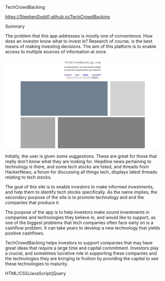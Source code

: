 TechCrowdBacking

https://StephenDodd1.github.io/TechCrowdBacking

Summary

The problem that this app addresses is mostly one of convenience. How
does an investor know what to invest in? Research of course, is the
best means of making investing decisions. The aim of this platform is
to enable access to multiple sources of information at once. 

![photo of main screen](images/main-screen.PNG)

Initially, the user is given some suggestions. These are great for
those that really don't know what they are looking for. Headline news
pertaining to technology is there, and some tech stocks are listed,
and threads from HackerNews, a forum for discussing all things tech,
displays latest threads relating to tech stocks. 

The goal of this site is to enable investors to make informed
investments, and help them to identify tech stocks specifically. As
the name implies, the secondary purpose of the site is to promote 
technology and and the companies that produce it.

The purpose of the app is to help investors make sound investments in
companies and technologies they believe in, and would like to support,
as one of the biggest problems that tech companies often face early on
is a cashflow problem. It can take years to develop a new technology
that yields positive cashflows.

TechCrowdBacking helps investors to support companies that may have
great ideas that require a large time and capital commitment. 
Investors play a crucial, and sometimes lucrative role in supporting
these companies and the technologies they are bringing to fruition by
providing the capital to see these technologies to maturity.

HTML/CSS/JavaScript/jQuery
